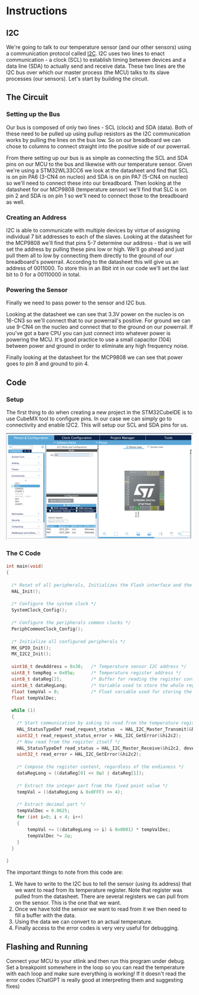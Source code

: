 # Instructions

## I2C

We're going to talk to our temperature sensor (and our other sensors) using a communication protocol called [I2C](https://en.wikipedia.org/wiki/I%C2%B2C). 
I2C uses two lines to enact communication - a clock (SCL) to establish timing between devices and a data line (SDA) to actually send and receive data. These
two lines are the I2C bus over which our master process (the MCU) talks to its slave processes (our sensors). Let's start by building the circuit.

## The Circuit

### Setting up the Bus

Our bus is composed of only two lines - SCL (clock) and SDA (data). Both of these need to be pulled up using pullup resistors as the I2C communication works by pulling the lines on the bus low. So on our breadboard we can chose to columns to connect straight into the positive side of our powerrail. 

From there setting up our bus is as simple as connecting the SCL and SDA pins on our MCU to the bus and likewise with our temperature sensor. Given we're using a STM32WL33CC6 we look at the datasheet and find that SCL is on pin PA6 (3-CN4 on nucleo) and SDA is on pin PA7 (5-CN4 on nucleo) so we'll need to connect these into our breadboard. Then looking at the datasheet for our MCP9808 (temperature sensor) we'll find that SLC is on pin 2 and SDA is on pin 1 so we'll need to connect those to the breadboard as well. 

### Creating an Address

I2C is able to communicate with multiple devices by virtue of assigning individual 7 bit addresses to each of the slaves. Looking at the datasheet for the MCP9808 we'll find that pins 5-7 determine our address - that is we will set the address by pulling these pins low or high. We'll go ahead and just pull them all to low by connecting them directly to the ground of our breadboard's powerrail. According to the datasheet this will give us an address of 0011000. To store this in an 8bit int in our code we'll set the last bit to 0 for a 00110000 in total. 

### Powering the Sensor

Finally we need to pass power to the sensor and I2C bus. 

Looking at the datasheet we can see that 3.3V power on the nucleo is on 16-CN3 so we'll connect that to our powerrail's positive. For ground we can use 9-CN4 on the nucleo and connect that to the ground on our powerrail. If you've got a bare CPU you can just connect into whatever power is powering the MCU. It's good practice to use a small capacitor (104) between power and ground in order to eliminate any high frequency noise. 

Finally looking at the datasheet for the MCP9808 we can see that power goes to pin 8 and ground to pin 4. 

## Code

### Setup

The first thing to do when creating a new project in the STM32CubeIDE is to use CubeMX tool to configure pins. In our case we can simply go to connectivity and enable I2C2. This will setup our SCL and SDA pins for us. 

![pinout](pinout.png)

### The C Code

```C
int main(void)
{

  /* Reset of all peripherals, Initializes the Flash interface and the Systick. */
  HAL_Init();

  /* Configure the system clock */
  SystemClock_Config();

  /* Configure the peripherals common clocks */
  PeriphCommonClock_Config();

  /* Initialize all configured peripherals */
  MX_GPIO_Init();
  MX_I2C2_Init();

  uint16_t devAddress = 0x30;   /* Temperature sensor I2C address */
  uint8_t tempReg = 0x05u;      /* Temperature register address */
  uint8_t dataReg[2];           /* Buffer for reading the register content */
  uint16_t dataRegLong;         /* Variable used to store the whole register content */
  float tempVal = 0;            /* Float variable used for storing the temperature value */
  float tempValDec;

  while (1)
  {
    /* Start communication by asking to read from the temperature register */
	HAL_StatusTypeDef read_request_status  = HAL_I2C_Master_Transmit(&hi2c2, devAddress, &tempReg, 1, 2000u);
	uint32_t read_request_status_error = HAL_I2C_GetError(&hi2c2);
	/* Now read from the register itself */
	HAL_StatusTypeDef read_status = HAL_I2C_Master_Receive(&hi2c2, devAddress, dataReg, 2, 2000u);
	uint32_t read_error = HAL_I2C_GetError(&hi2c2);

	/* Compose the register content, regardless of the endianess */
	dataRegLong = ((dataReg[0] << 8u) | dataReg[1]);

	/* Extract the integer part from the fixed point value */
	tempVal = ((dataRegLong & 0x0FFF) >> 4);

	/* Extract decimal part */
	tempValDec = 0.0625;
	for (int i=0; i < 4; i++)
	{
		tempVal += ((dataRegLong >> i) & 0x0001) * tempValDec;
		tempValDec *= 2u;
	}
  }

}
```

The important things to note from this code are:

1. We have to write to the I2C bus to tell the sensor (using its address) that we want to read from its temperature register. Note that register was pulled from the datasheet. There are several registers we can pull from on the sensor. This is the one that we want. 
2. Once we have told the sensor we want to read from it we then need to fill a buffer with the data. 
3. Using the data we can convert to an actual temperature.
4. Finally access to the error codes is very very useful for debugging.

## Flashing and Running

Connect your MCU to your stlink and then run this program under debug. Set a breakpoint somewhere in the loop so you can read the temperature with each loop and make sure everything is working! If it doesn't read the error codes (ChatGPT is really good at interpreting them and suggesting fixes)

